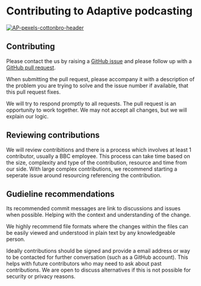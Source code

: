 # Contributing to Adaptive podcasting

[![AP-pexels-cottonbro-header](https://user-images.githubusercontent.com/1649922/188454404-9395c73b-fef2-4f41-b1b9-45e16b8082aa.jpg)](
https://github.com/bbc/adaptivepodcasting)

## Contributing

Please contact the us by raising a [GitHub issue](issues/new) and please follow up with a [GitHub pull request](https://github.com/bbc/adaptivepodcasting/pulls).

When submitting the pull request, please accompany it with a description of the problem you are trying to solve and the issue number if available, that this pull request fixes.

We will try to respond promptly to all requests. The pull request is an opportunity to work together. We may not accept all changes, but we will explain our logic.

## Reviewing contributions

We will review contribitions and there is a process which involves at least 1 contributor, usually a BBC employee. This process can take time based on the size, complexity and type of the contribution, resource and time from our side. With large complex contributions, we recommend starting a seperate issue around resourcing referencing the contribution.

## Gudieline recommendations

Its recommended commit messages are link to discussions and issues when possible. Helping with the context and understanding of the change.

We highly recommend file formats where the changes within the files can be easily viewed and understood in plain text by any knowledgeable person.

Ideally contributions should be signed and provide a email address or way to be contacted for further conversation (such as a GitHub account). This helps with future contributors who may need to ask about past contributions.
We are open to discuss alternatives if this is not possible for security or privacy reasons.
